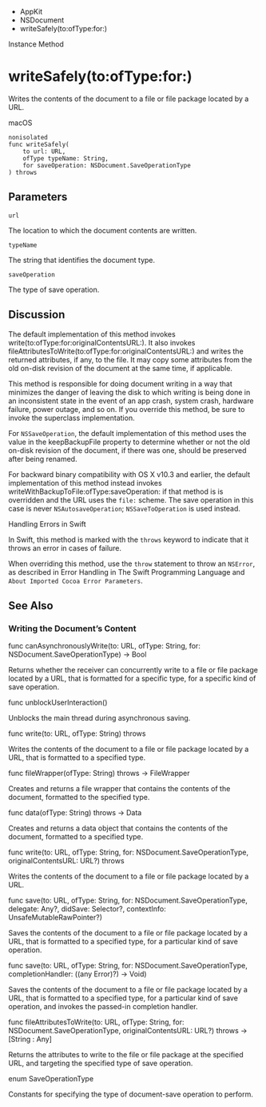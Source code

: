 

- AppKit
- NSDocument
-  writeSafely(to:ofType:for:) 

Instance Method

# writeSafely(to:ofType:for:)

Writes the contents of the document to a file or file package located by a URL.

macOS

``` source
nonisolated
func writeSafely(
    to url: URL,
    ofType typeName: String,
    for saveOperation: NSDocument.SaveOperationType
) throws
```

## Parameters 

`url`  

The location to which the document contents are written.

`typeName`  

The string that identifies the document type.

`saveOperation`  

The type of save operation.

## Discussion

The default implementation of this method invokes write(to:ofType:for:originalContentsURL:). It also invokes fileAttributesToWrite(to:ofType:for:originalContentsURL:) and writes the returned attributes, if any, to the file. It may copy some attributes from the old on-disk revision of the document at the same time, if applicable.

This method is responsible for doing document writing in a way that minimizes the danger of leaving the disk to which writing is being done in an inconsistent state in the event of an app crash, system crash, hardware failure, power outage, and so on. If you override this method, be sure to invoke the superclass implementation.

For `NSSaveOperation`, the default implementation of this method uses the value in the keepBackupFile property to determine whether or not the old on-disk revision of the document, if there was one, should be preserved after being renamed.

For backward binary compatibility with OS X v10.3 and earlier, the default implementation of this method instead invokes writeWithBackupToFile:ofType:saveOperation: if that method is is overridden and the URL uses the `file:` scheme. The save operation in this case is never `NSAutosaveOperation`; `NSSaveToOperation` is used instead.

Handling Errors in Swift

In Swift, this method is marked with the `throws` keyword to indicate that it throws an error in cases of failure.

When overriding this method, use the `throw` statement to throw an `NSError`, as described in Error Handling in The Swift Programming Language and `About Imported Cocoa Error Parameters`.

## See Also

### Writing the Document’s Content

func canAsynchronouslyWrite(to: URL, ofType: String, for: NSDocument.SaveOperationType) -> Bool

Returns whether the receiver can concurrently write to a file or file package located by a URL, that is formatted for a specific type, for a specific kind of save operation.

func unblockUserInteraction()

Unblocks the main thread during asynchronous saving.

func write(to: URL, ofType: String) throws

Writes the contents of the document to a file or file package located by a URL, that is formatted to a specified type.

func fileWrapper(ofType: String) throws -> FileWrapper

Creates and returns a file wrapper that contains the contents of the document, formatted to the specified type.

func data(ofType: String) throws -> Data

Creates and returns a data object that contains the contents of the document, formatted to a specified type.

func write(to: URL, ofType: String, for: NSDocument.SaveOperationType, originalContentsURL: URL?) throws

Writes the contents of the document to a file or file package located by a URL.

func save(to: URL, ofType: String, for: NSDocument.SaveOperationType, delegate: Any?, didSave: Selector?, contextInfo: UnsafeMutableRawPointer?)

Saves the contents of the document to a file or file package located by a URL, that is formatted to a specified type, for a particular kind of save operation.

func save(to: URL, ofType: String, for: NSDocument.SaveOperationType, completionHandler: ((any Error)?) -> Void)

Saves the contents of the document to a file or file package located by a URL, that is formatted to a specified type, for a particular kind of save operation, and invokes the passed-in completion handler.

func fileAttributesToWrite(to: URL, ofType: String, for: NSDocument.SaveOperationType, originalContentsURL: URL?) throws -> [String : Any]

Returns the attributes to write to the file or file package at the specified URL, and targeting the specified type of save operation.

enum SaveOperationType

Constants for specifying the type of document-save operation to perform.

